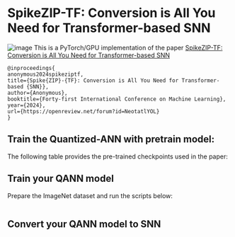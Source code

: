 # SpikeZIP-TF: Conversion is All You Need for Transformer-based SNN
![image](https://github.com/Intelligent-Computing-Research-Group/SpikeZIP_transformer/assets/74498528/91609adb-56f2-49e1-92fe-9596b38cb9f4)
This is a PyTorch/GPU implementation of the paper [SpikeZIP-TF: Conversion is All You Need for Transformer-based SNN](https://openreview.net/forum?id=NeotatlYOL)

```
@inproceedings{
anonymous2024spikeziptf,
title={Spike{ZIP}-{TF}: Conversion is All You Need for Transformer-based {SNN}},
author={Anonymous},
booktitle={Forty-first International Conference on Machine Learning},
year={2024},
url={https://openreview.net/forum?id=NeotatlYOL}
}
```

## Train the Quantized-ANN with pretrain model:
The following table provides the pre-trained checkpoints used in the paper:

## Train your QANN model
Prepare the ImageNet dataset and run the scripts below:
```

```

## Convert your QANN model to SNN
